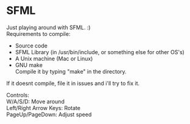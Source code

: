 # SFML
Just playing around with SFML. :)  
Requirements to compile:
* Source code
* SFML Library (in /usr/bin/include, or something else for other OS's)
* A Unix machine (Mac or Linux)
* GNU make  
Compile it by typing "make" in the directory.  

If it doesnt compile, file it in issues and i'll try to fix it.  

Controls:  
W/A/S/D: Move around  
Left/Right Arrow Keys: Rotate  
PageUp/PageDown: Adjust speed

